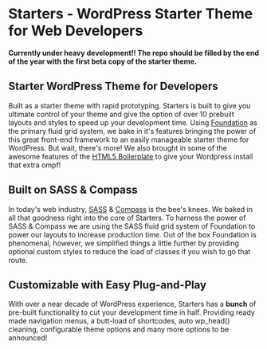Starters - WordPress Starter Theme for Web Developers
========

<strong>Currently under heavy development!! The repo should be filled by the end of the year with the first beta copy of the starter theme.</strong>


Starter WordPress Theme for Developers
--------

Built as a starter theme with rapid prototyping. Starters is built to give you ultimate control of your theme and give the option of over 10 prebuilt layouts and styles to speed up your development time. Using <a href="http://foundation.zurb.com/">Foundation</a> as the primary fluid grid system, we bake in it's features bringing the power of this great front-end framework to an easily manageable starter theme for WordPress. But wait, there's more! We also brought in some of the awesome features of the <a href="http://html5boilerplate.com/">HTML5 Boilerplate</a> to give your Wordpress install that extra ompf!

Built on SASS &amp; Compass
----------

In today's web industry, <a href="http://sass-lang.com/">SASS</a> &amp; <a href="http://compass-style.org/">Compass</a> is the bee's knees. We baked in all that goodness right into the core of Starters. To harness the power of SASS &amp; Compass we are using the SASS fluid grid system of Foundation to power our layouts to increase production time. Out of the box Foundation is phenomenal, however, we simplified things a little further by providing optional custom styles to reduce the load of classes if you wish to go that route.

Customizable with Easy Plug-and-Play
----------

With over a near decade of WordPress experience, Starters has a <strong>bunch</strong> of pre-built functionality to cut your development time in half. Providing ready made navigation menus, a butt-load of shortcodes, auto wp_head() cleaning, configurable theme options and many more options to be announced!